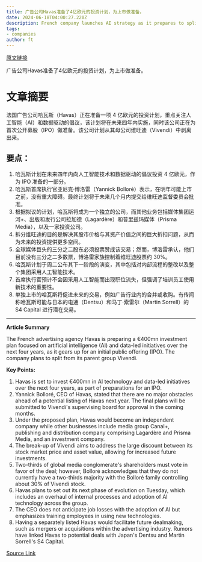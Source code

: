 ```yaml
---
title: 广告公司Havas准备了4亿欧元的投资计划，为上市做准备。
date: 2024-06-18T04:00:27.220Z
description: French company launches AI strategy as it prepares to split from parent group Vivendi
tags: 
- companies
author: ft
---
```


[原文链接](https://ft.com/content/243a873d-2874-4851-9d01-2c9c7187e890)

广告公司Havas准备了4亿欧元的投资计划，为上市做准备。

# 文章摘要

法国广告公司哈瓦斯（Havas）正在准备一项 4 亿欧元的投资计划，重点关注人工智能（AI）和数据驱动的倡议，该计划将在未来四年内实施，同时该公司正在为首次公开募股（IPO）做准备。该公司计划从其母公司维旺迪（Vivendi）中剥离出来。

## 要点：

1. 哈瓦斯计划在未来四年内向人工智能技术和数据驱动的倡议投资 4 亿欧元，作为 IPO 准备的一部分。
2. 哈瓦斯首席执行官亚尼克·博洛雷（Yannick Bolloré）表示，在明年可能上市之前，没有重大障碍。最终计划将于未来几个月内提交给维旺迪监督委员会批准。
3. 根据拟议的计划，哈瓦斯将成为一个独立的公司，而其他业务包括媒体集团运河+、出版和发行公司拉加德（Lagardère）和普里兹玛媒体（Prisma Media），以及一家投资公司。
4. 拆分维旺迪的目的是解决其股市价格与其资产价值之间的巨大折扣问题，从而为未来的投资提供更多空间。
5. 全球媒体巨头的三分之二股东必须投票赞成该交易；然而，博洛雷承认，他们目前没有三分之二多数票，博洛雷家族控制着维旺迪股票约 30%。
6. 哈瓦斯计划于周二公布其下一阶段的演变，其中包括对内部流程的整改以及整个集团采用人工智能技术。
7. 首席执行官预计不会因采用人工智能而出现职位流失，但强调了培训员工使用新技术的重要性。
8. 单独上市的哈瓦斯将促进未来的交易，例如广告行业内的合并或收购。有传闻称哈瓦斯可能与日本的电通（Dentsu）和马丁·索雷尔（Martin Sorrell）的 S4 Capital 进行潜在交易。

---

 **Article Summary**

The French advertising agency Havas is preparing a €400mn investment plan focused on artificial intelligence (AI) and data-led initiatives over the next four years, as it gears up for an initial public offering (IPO). The company plans to split from its parent group Vivendi.

**Key Points:**

1. Havas is set to invest €400mn in AI technology and data-led initiatives over the next four years, as part of preparations for an IPO.
2. Yannick Bolloré, CEO of Havas, stated that there are no major obstacles ahead of a potential listing of Havas next year. The final plans will be submitted to Vivendi's supervising board for approval in the coming months.
3. Under the proposed plan, Havas would become an independent company while other businesses include media group Canal+, publishing and distribution company comprising Lagardère and Prisma Media, and an investment company.
4. The break-up of Vivendi aims to address the large discount between its stock market price and asset value, allowing for increased future investments.
5. Two-thirds of global media conglomerate's shareholders must vote in favor of the deal; however, Bolloré acknowledges that they do not currently have a two-thirds majority with the Bolloré family controlling about 30% of Vivendi stock.
6. Havas plans to set out its next phase of evolution on Tuesday, which includes an overhaul of internal processes and adoption of AI technology across the group.
7. The CEO does not anticipate job losses with the adoption of AI but emphasizes training employees in using new technologies.
8. Having a separately listed Havas would facilitate future dealmaking, such as mergers or acquisitions within the advertising industry. Rumors have linked Havas to potential deals with Japan's Dentsu and Martin Sorrell's S4 Capital.

[Source Link](https://ft.com/content/243a873d-2874-4851-9d01-2c9c7187e890)

